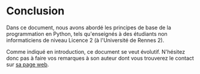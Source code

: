 # Conclusion

Dans ce document, nous avons abordé les principes de base de la programmation en Python, tels qu'enseignés à des étudiants non informaticiens de niveau Licence 2 (à l'Université de Rennes 2).

Comme indiqué en introduction, ce document se veut évolutif.
N'hésitez donc pas à faire vos remarques à son auteur dont vous trouverez le contact sur [sa page web](https://rtavenar.github.io/).
